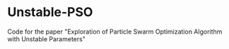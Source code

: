 # Unstable-PSO
Code for the paper "Exploration of Particle Swarm Optimization Algorithm with Unstable Parameters"
